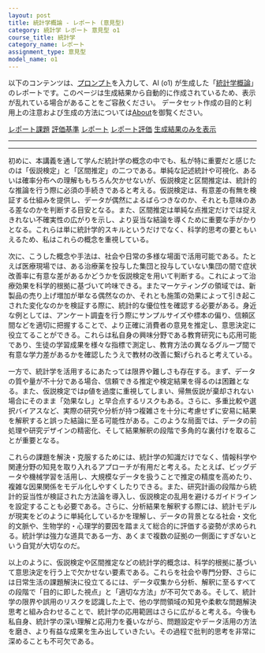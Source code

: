 ```yaml
---
layout: post
title: 統計学概論 - レポート (意見型)
category: 統計学 レポート 意見型 o1
course_title: 統計学
category_name: レポート
assignment_type: 意見型
model_name: o1
---
```


以下のコンテンツは、[プロンプト](https://github.com/takedatoshiyuki/synthetic_assignments/tree/main/generated/統計学/o1/prompt_レポート-意見型.md)を入力して、AI (o1) が生成した「[統計学概論](/contents/統計学/)」のレポートです。このページは生成結果から自動的に作成されているため、表示が乱れている場合があることをご容赦ください。
データセット作成の目的と利用上の注意および生成の方法については[About](/About)を御覧ください。

[レポート課題](../レポート課題-意見型)
[評価基準](../評価基準-意見型)
[レポート](../レポート-意見型)
[レポート評価](../レポート評価-意見型)
[生成結果のみを表示](https://github.com/takedatoshiyuki/synthetic_assignments/tree/main/generated/統計学/o1/レポート-意見型.md)
  

***
***
  
初めに、本講義を通して学んだ統計学の概念の中でも、私が特に重要だと感じたのは「仮説検定」と「区間推定」の二つである。単純な記述統計や可視化、あるいは確率分布への理解ももちろん欠かせないが、仮説検定と区間推定は、統計的な推論を行う際に必須の手続きであると考える。仮説検定は、有意差の有無を検証する仕組みを提供し、データが偶然によるばらつきなのか、それとも意味のある差なのかを判断する目安となる。また、区間推定は単純な点推定だけでは捉えきれない不確実性の広がりを示し、より妥当な結論を導くために重要な手がかりとなる。これらは単に統計学的スキルというだけでなく、科学的思考の要ともいえるため、私はこれらの概念を重視している。

次に、こうした概念や手法は、社会や日常の多様な場面で活用可能である。たとえば医療現場では、ある治療薬を投与した集団と投与していない集団の間で症状改善率に有意な差があるかどうかを仮説検定を用いて判断する。これによって治療効果を科学的根拠に基づいて吟味できる。またマーケティングの領域では、新製品の売り上げ増加が単なる偶然なのか、それとも施策の効果によって引き起こされた変化なのかを検証する際に、統計的な優位性を確認する必要がある。身近な例としては、アンケート調査を行う際にサンプルサイズや標本の偏り、信頼区間などを適切に把握することで、より正確に消費者の意見を推定し、意思決定に役立てることができる。これらは私自身の興味分野である教育研究にも応用可能であり、生徒の学習成果を様々な指標で測定し、教育方法の異なるグループ間で有意な学力差があるかを確認したうえで教材の改善に繋げられると考えている。

一方で、統計学を活用するにあたっては限界や難しさも存在する。まず、データの質や量が不十分である場合、信頼できる推定や検定結果を得るのは困難となる。また、仮説検定ではp値を過度に重視してしまい、帰無仮説が棄却されない場合にそのまま「効果なし」と早合点するリスクもある。さらに、多重比較や選択バイアスなど、実際の研究や分析が持つ複雑さを十分に考慮せずに安易に結果を解釈すると誤った結論に至る可能性がある。このような局面では、データの前処理や研究デザインの精密化、そして結果解釈の段階で多角的な裏付けを取ることが重要となる。

これらの課題を解決・克服するためには、統計学の知識だけでなく、情報科学や関連分野の知見を取り入れるアプローチが有用だと考える。たとえば、ビッグデータや機械学習を活用し、大規模なデータを扱うことで推定の精度を高めたり、複雑な因果関係をモデル化しやすくしたりできる。また、研究計画の段階から統計的妥当性が検証された方法論を導入し、仮説検定の乱用を避けるガイドラインを設定することも必要である。さらに、分析結果を解釈する際には、統計モデルが現実をどのように単純化しているかを理解し、データの背景となる社会・文化的文脈や、生物学的・心理学的要因を踏まえて総合的に評価する姿勢が求められる。統計学は強力な道具である一方、あくまで複数の証拠の一側面にすぎないという自覚が大切なのだ。

以上のように、仮説検定や区間推定などの統計学的概念は、科学的根拠に基づいて意思決定を行う上で欠かせない要素である。これらを社会や専門分野、さらには日常生活の課題解決に役立てるには、データ収集から分析、解釈に至るすべての段階で「目的に即した視点」と「適切な方法」が不可欠である。そして、統計学の限界や誤用のリスクを認識した上で、他の学問領域の知見や柔軟な問題解決思考と組み合わせることで、統計学の応用範囲はさらに広がると考える。今後も私自身、統計学の深い理解と応用力を養いながら、問題設定やデータ活用の方法を磨き、より有益な成果を生み出していきたい。その過程で批判的思考を非常に深めることも不可欠である。
